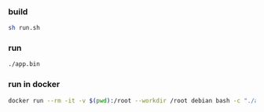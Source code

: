 
### build

```bash
sh run.sh
```

### run
```bash
./app.bin
```

### run in docker
```bash
docker run --rm -it -v $(pwd):/root --workdir /root debian bash -c "./app.bin --appimage-extract && ./squashfs-root/app"
```

